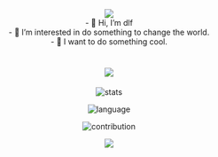 <div align="center">
  <img src="https://media.tenor.com/DgwnlOgC7jcAAAAM/twerk-cat-dae-cat.gif"/>
  
  <br/>
- 👋 Hi, I’m dlf
  <br/>
- 👀 I’m interested in do something to change the world.
  <br/>
- 👻 I want to do something cool.  
  <br/>
  
  <h1 align="center">
    <img src="https://readme-typing-svg.demolab.com?font=Fira+Code&pause=1000&width=200&lines=Hello+World!!" />    
  </h1>

  ![stats](https://github-readme-stats.vercel.app/api?username=hddlf&theme=dark&show_icons=true)
  
  ![language](https://github-readme-stats.vercel.app/api/top-langs/?username=hddlf&layout=compact&hide=html&theme=dark)
  
  ![contribution](https://github-readme-streak-stats.herokuapp.com/?user=hddlf&theme=highcontrast)

  
  <img src="https://media.tenor.com/JzbQQOsIPL0AAAAM/onepiece-ace.gif" />
</div>

